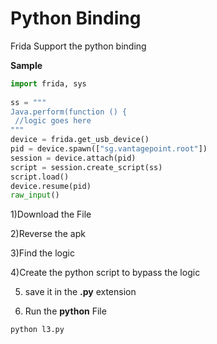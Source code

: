 # Python Binding

 Frida Support the python binding

**Sample**

``` python
import frida, sys
 
ss = """
Java.perform(function () {
 //logic goes here
"""
device = frida.get_usb_device()
pid = device.spawn(["sg.vantagepoint.root"])
session = device.attach(pid)
script = session.create_script(ss)
script.load()
device.resume(pid)
raw_input()
```

1)Download the File

2)Reverse the apk

3)Find the logic

4)Create the python script to bypass the logic


5) save it in the **.py** extension

6) Run the **python** File

```
python l3.py
```

